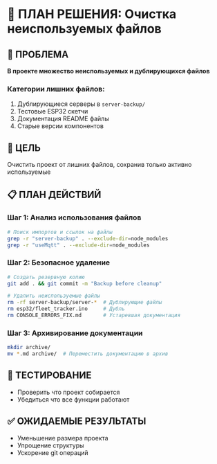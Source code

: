 # 🔧 ПЛАН РЕШЕНИЯ: Очистка неиспользуемых файлов

## 🚨 ПРОБЛЕМА
**В проекте множество неиспользуемых и дублирующихся файлов**

### Категории лишних файлов:
1. Дублирующиеся серверы в `server-backup/`
2. Тестовые ESP32 скетчи
3. Документация README файлы
4. Старые версии компонентов

## 🎯 ЦЕЛЬ
Очистить проект от лишних файлов, сохранив только активно используемые

## 📋 ПЛАН ДЕЙСТВИЙ

### Шаг 1: Анализ использования файлов
```bash
# Поиск импортов и ссылок на файлы
grep -r "server-backup" . --exclude-dir=node_modules
grep -r "useMqtt" . --exclude-dir=node_modules
```

### Шаг 2: Безопасное удаление
```bash
# Создать резервную копию
git add . && git commit -m "Backup before cleanup"

# Удалить неиспользуемые файлы
rm -rf server-backup/server-*  # Дублирующие файлы
rm esp32/fleet_tracker.ino     # Дубль
rm CONSOLE_ERRORS_FIX.md       # Устаревшая документация
```

### Шаг 3: Архивирование документации
```bash
mkdir archive/
mv *.md archive/  # Переместить документацию в архив
```

## 🧪 ТЕСТИРОВАНИЕ
- Проверить что проект собирается
- Убедиться что все функции работают

## ✅ ОЖИДАЕМЫЕ РЕЗУЛЬТАТЫ
- Уменьшение размера проекта
- Упрощение структуры
- Ускорение git операций 